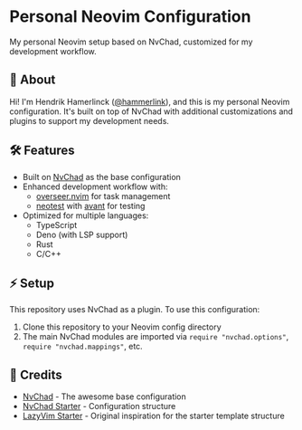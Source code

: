 # Personal Neovim Configuration

My personal Neovim setup based on NvChad, customized for my development workflow.

## 👋 About

Hi! I'm Hendrik Hamerlinck ([@hammerlink](https://github.com/hammerlink)), and this is my personal Neovim configuration. It's built on top of NvChad with additional customizations and plugins to support my development needs.

## 🛠️ Features

- Built on [NvChad](https://github.com/NvChad/NvChad) as the base configuration
- Enhanced development workflow with:
  - [overseer.nvim](https://github.com/stevearc/overseer.nvim) for task management
  - [neotest](https://github.com/nvim-neotest/neotest) with [avant](https://github.com/avantgardnerio/avant) for testing
- Optimized for multiple languages:
  - TypeScript
  - Deno (with LSP support)
  - Rust
  - C/C++

## ⚡ Setup

This repository uses NvChad as a plugin. To use this configuration:

1. Clone this repository to your Neovim config directory
2. The main NvChad modules are imported via `require "nvchad.options"`, `require "nvchad.mappings"`, etc.

## 🙏 Credits

- [NvChad](https://github.com/NvChad/NvChad) - The awesome base configuration
- [NvChad Starter](https://github.com/NvChad/starter) - Configuration structure
- [LazyVim Starter](https://github.com/LazyVim/starter) - Original inspiration for the starter template structure
